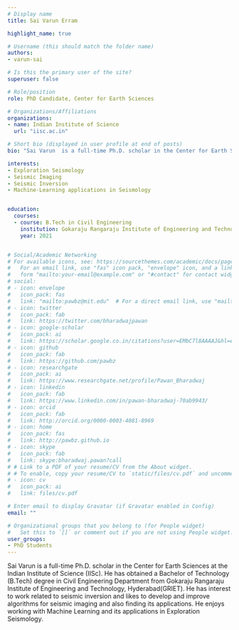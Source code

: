 ```yaml
---
# Display name
title: Sai Varun Erram

highlight_name: true

# Username (this should match the folder name)
authors:
- varun-sai

# Is this the primary user of the site?
superuser: false

# Role/position
role: PhD Candidate, Center for Earth Sciences

# Organizations/Affiliations
organizations:
- name: Indian Institute of Science
  url: "iisc.ac.in"

# Short bio (displayed in user profile at end of posts)
bio: "Sai Varun  is a full-time Ph.D. scholar in the Center for Earth Sciences at the Indian Institute of Science (IISc). He has obtained a Bachelor of Technology (B.Tech) degree in Civil Engineering Department from Gokaraju Rangaraju Institute of Engineering and Technology, Hyderabad (GRIET). He has interest to work related to seismic inversion and likes to develop and improve algorithms for seismic imaging and also finding its applications. He enjoys working with Machine Learning and its applications in Exploration Seismology."

interests:
- Exploration Seismology
- Seismic Imaging
- Seismic Inversion
- Machine-Learning applications in Seismology


education:
  courses:
  - course: B.Tech in Civil Engineering 
    institution: Gokaraju Rangaraju Institute of Engineering and Technology(GRIET), Hyderabad, India.
    year: 2021


# Social/Academic Networking
# For available icons, see: https://sourcethemes.com/academic/docs/page-builder/#icons
#   For an email link, use "fas" icon pack, "envelope" icon, and a link in the
#   form "mailto:your-email@example.com" or "#contact" for contact widget.
# social:
# - icon: envelope
#   icon_pack: fas
#   link: "mailto:pawbz@mit.edu"  # For a direct email link, use "mailto:test@example.org".
# - icon: twitter
#   icon_pack: fab
#   link: https://twitter.com/bharadwajpawan
# - icon: google-scholar
#   icon_pack: ai
#   link: https://scholar.google.co.in/citations?user=EMbC7l8AAAAJ&hl=en
# - icon: github
#   icon_pack: fab
#   link: https://github.com/pawbz
# - icon: researchgate
#   icon_pack: ai
#   link: https://www.researchgate.net/profile/Pawan_Bharadwaj
# - icon: linkedin
#   icon_pack: fab
#   link: https://www.linkedin.com/in/pawan-bharadwaj-70ab9943/
# - icon: orcid
#   icon_pack: fab
#   link: http://orcid.org/0000-0003-4081-8969
# - icon: home
#   icon_pack: fas
#   link: http://pawbz.github.io
# - icon: skype
#   icon_pack: fab
#   link: skype:bharadwaj.pawan?call
# # Link to a PDF of your resume/CV from the About widget.
# # To enable, copy your resume/CV to `static/files/cv.pdf` and uncomment the lines below.
# - icon: cv
#   icon_pack: ai
#   link: files/cv.pdf

# Enter email to display Gravatar (if Gravatar enabled in Config)
email: ""

# Organizational groups that you belong to (for People widget)
#   Set this to `[]` or comment out if you are not using People widget.
user_groups:
- PhD Students
---
```


Sai Varun  is a full-time Ph.D. scholar in the Center for Earth Sciences at the Indian Institute of Science (IISc). He has obtained a Bachelor of Technology (B.Tech) degree in Civil Engineering Department from Gokaraju Rangaraju Institute of Engineering and Technology, Hyderabad(GRIET). He has interest to work related to seismic inversion and likes to develop and improve algorithms for seismic imaging and also finding its applications. He enjoys working with Machine Learning and its applications in Exploration Seismology.